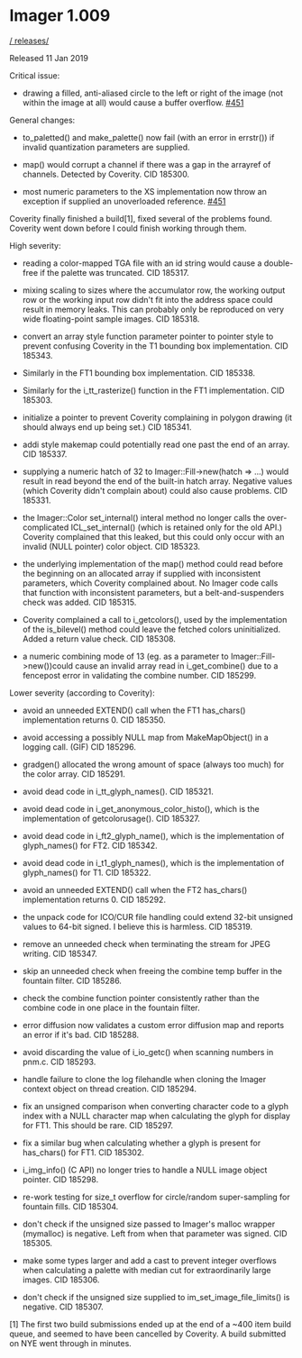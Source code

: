 # Imager 1.009

[ / ](..) [releases/](./)

Released 11 Jan 2019

Critical issue:

- drawing a filled, anti-aliased circle to the left or right of the image (not within the image at all) would cause a buffer overflow. [#451](https://github.com/tonycoz/imager/issues/451)

General changes:

- to_paletted() and make_palette() now fail (with an error in errstr()) if invalid quantization parameters are supplied.

- map() would corrupt a channel if there was a gap in the arrayref of channels. Detected by Coverity. CID 185300.

- most numeric parameters to the XS implementation now throw an exception if supplied an unoverloaded reference. [#451](https://github.com/tonycoz/imager/issues/451)

Coverity finally finished a build[1], fixed several of the problems found. Coverity went down before I could finish working through them.

High severity:

- reading a color-mapped TGA file with an id string would cause a double-free if the palette was truncated. CID 185317.

- mixing scaling to sizes where the accumulator row, the working output row or the working input row didn't fit into the address space could result in memory leaks. This can probably only be reproduced on very wide floating-point sample images. CID 185318.

- convert an array style function parameter pointer to pointer style to prevent confusing Coverity in the T1 bounding box implementation. CID 185343.

- Similarly in the FT1 bounding box implementation. CID 185338.

- Similarly for the i_tt_rasterize() function in the FT1 implementation. CID 185303.

- initialize a pointer to prevent Coverity complaining in polygon drawing (it should always end up being set.) CID 185341.

- addi style makemap could potentially read one past the end of an array. CID 185337.

- supplying a numeric hatch of 32 to Imager::Fill->new(hatch => ...) would result in read beyond the end of the built-in hatch array. Negative values (which Coverity didn't complain about) could also cause problems. CID 185331.

- the Imager::Color set_internal() interal method no longer calls the over-complicated ICL_set_internal() (which is retained only for the old API.) Coverity complained that this leaked, but this could only occur with an invalid (NULL pointer) color object. CID 185323.

- the underlying implementation of the map() method could read before the beginning on an allocated array if supplied with inconsistent parameters, which Coverity complained about. No Imager code calls that function with inconsistent parameters, but a belt-and-suspenders check was added. CID 185315.

- Coverity complained a call to i_getcolors(), used by the implementation of the is_bilevel() method could leave the fetched colors uninitialized. Added a return value check. CID 185308.

- a numeric combining mode of 13 (eg. as a parameter to Imager::Fill->new())could cause an invalid array read in i_get_combine() due to a fencepost error in validating the combine number. CID 185299.

Lower severity (according to Coverity):

- avoid an unneeded EXTEND() call when the FT1 has_chars() implementation returns 0. CID 185350.

- avoid accessing a possibly NULL map from MakeMapObject() in a logging call. (GIF) CID 185296.

- gradgen() allocated the wrong amount of space (always too much) for the color array. CID 185291.

- avoid dead code in i_tt_glyph_names(). CID 185321.

- avoid dead code in i_get_anonymous_color_histo(), which is the implementation of getcolorusage(). CID 185327.

- avoid dead code in i_ft2_glyph_name(), which is the implementation of glyph_names() for FT2. CID 185342.

- avoid dead code in i_t1_glyph_names(), which is the implementation of glyph_names() for T1. CID 185322.

- avoid an unneeded EXTEND() call when the FT2 has_chars() implementation returns 0. CID 185292.

- the unpack code for ICO/CUR file handling could extend 32-bit unsigned values to 64-bit signed. I believe this is harmless. CID 185319.

- remove an unneeded check when terminating the stream for JPEG writing. CID 185347.

- skip an unneeded check when freeing the combine temp buffer in the fountain filter. CID 185286.

- check the combine function pointer consistently rather than the combine code in one place in the fountain filter.

- error diffusion now validates a custom error diffusion map and reports an error if it's bad. CID 185288.

- avoid discarding the value of i_io_getc() when scanning numbers in pnm.c. CID 185293.

- handle failure to clone the log filehandle when cloning the Imager context object on thread creation. CID 185294.

- fix an unsigned comparison when converting character code to a glyph index with a NULL character map when calculating the glyph for display for FT1. This should be rare. CID 185297.

- fix a similar bug when calculating whether a glyph is present for has_chars() for FT1. CID 185302.

- i_img_info() (C API) no longer tries to handle a NULL image object pointer. CID 185298.

- re-work testing for size_t overflow for circle/random super-sampling for fountain fills. CID 185304.

- don't check if the unsigned size passed to Imager's malloc wrapper (mymalloc) is negative. Left from when that parameter was signed. CID 185305.

- make some types larger and add a cast to prevent integer overflows when calculating a palette with median cut for extraordinarily large images. CID 185306.

- don't check if the unsigned size supplied to im_set_image_file_limits() is negative. CID 185307.

[1] The first two build submissions ended up at the end of a ~400 item build queue, and seemed to have been cancelled by Coverity. A build submitted on NYE went through in minutes.